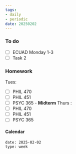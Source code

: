 ```yaml
---
tags:
- daily
- periodic
date: 20250202
---
```


### To do
- [ ] ECUAD Monday 1-3
- [ ] Task 2

### Homework
Tues:
- [ ] PHIL 470
- [ ] PHIL 451
- [ ] PSYC 365 - **Midterm**
Thurs :
- [ ] PHIL 470
- [ ] PHIL 451
- [ ] PSYC 365
#### Calendar
```gEvent
date: 2025-02-02
type: week
```


